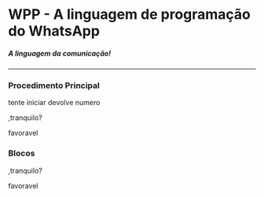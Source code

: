 
<h1>  WPP - A linguagem de programação do WhatsApp</h1>
<h5> A linguagem da comunicação! </h5>

<hr>

<h3>Procedimento Principal </h3>


tente iniciar devolve numero 

,tranquilo? 
 	
favoravel

<h3> Blocos </h3>

,tranquilo? 
 	
favoravel